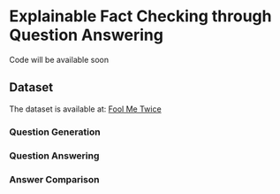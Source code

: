 # Explainable Fact Checking through Question Answering
Code will be available soon

## Dataset
The dataset is available at: [Fool Me Twice](https://github.com/google-research/fool-me-twice)

### Question Generation

### Question Answering

### Answer Comparison
